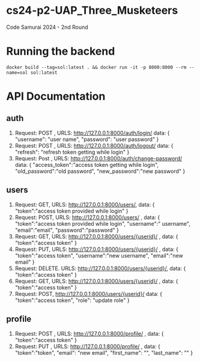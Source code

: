 # cs24-p2-UAP_Three_Musketeers
Code Samurai 2024 - 2nd Round

# Running the backend
```
docker build --tag=sol:latest . && docker run -it -p 8000:8000 --rm --name=sol sol:latest
```

# API Documentation 
## auth
1. Request: POST , URLS: http://127.0.0.1:8000/auth/login/
    data: {
        "username": "user name",
        "password": "user password"
    }
2. Request: POST , URLS: http://127.0.0.1:8000/auth/logout/
    data: {
        "refresh": "refresh token getting while login"
    }
3. Request: Post , URLS: http://127.0.0.1:8000/auth/change-password/
    data: {
        "access_token":"access token getting while login",
        "old_password":"old password",
        "new_password":"new password"
    }

## users
1. Request: GET, URLS: http://127.0.0.1:8000/users/, data: {
  "token":"access token provided while login"
}
2. Request: POST, URLS: http://127.0.0.1:8000/users/ , data: {
    "token":"access token provided while login",
    "username":" username",
    "email":"email",
    "password":"password"
}
3. Request: GET, URLS: http://127.0.0.1:8000/users/{userid}/ ,
data: {
    "token":"access token"
}
4. Request: PUT, URLS:  http://127.0.0.1:8000/users/{userid}/ , data: {
    "token":"access token",
    "username":"new username",
    "email":"new email"
}
5. Request: DELETE. URLS: http://127.0.0.1:8000/users/{userid}/, data: {
    "token":"access token"
}
6. Request: GET, URLS: http://127.0.0.1:8000/users/{userid}/ , data: {
    "token":"access token"
}
7. Request: POST, http://127.0.0.1:8000/users/{userid}/ data: {
    "token":"access token",
    "role": "update role"
}

## profile
1. Request: POST , URLS: http://127.0.0.1:8000/profile/ , data: {
  "token":"access token"
}
2. Request: PUT , URLS: http://127.0.0.1:8000/profile/ , data: {
  "token":"token",
  "email": "new email",
  "first_name": "",
  "last_name": ""
}